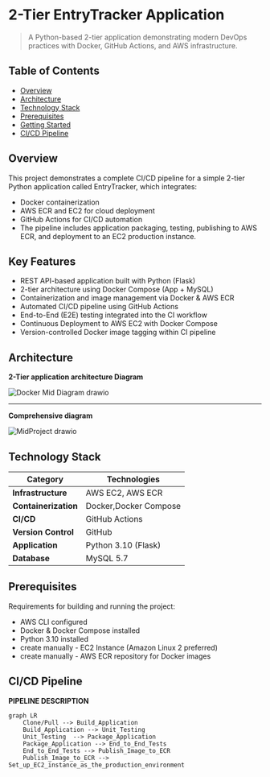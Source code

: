 # 2-Tier EntryTracker Application



> A Python-based 2-tier application demonstrating modern DevOps practices with Docker, GitHub Actions, and AWS infrastructure.
## Table of Contents

- [Overview](#overview)
- [Architecture](#architecture)
- [Technology Stack](#technology-stack)
- [Prerequisites](#prerequisites)
- [Getting Started](#getting-started)
- [CI/CD Pipeline](#cicd-pipeline)


## Overview

This project demonstrates a complete CI/CD pipeline for a simple 2-tier Python application called EntryTracker, which integrates:

- Docker containerization
- AWS ECR and EC2 for cloud deployment
- GitHub Actions for CI/CD automation
- The pipeline includes application packaging, testing, publishing to AWS ECR, and deployment to an EC2 production instance.

## Key Features
- REST API-based application built with Python (Flask)
- 2-tier architecture using Docker Compose (App + MySQL)
- Containerization and image management via Docker & AWS ECR
- Automated CI/CD pipeline using GitHub Actions
- End-to-End (E2E) testing integrated into the CI workflow
- Continuous Deployment to AWS EC2 with Docker Compose
- Version-controlled Docker image tagging within CI pipeline

## Architecture

**2-Tier application architecture Diagram**

![Docker Mid Diagram drawio](https://github.com/user-attachments/assets/a796bd73-a667-414c-bebc-025a420d54b8)

-----------------------------------
**Comprehensive diagram**

![MidProject drawio](https://github.com/user-attachments/assets/d7c3565d-619a-4c5e-80a4-9ac2889e5b49)


## Technology Stack

| Category             | Technologies   |
| -------------------- | -------------- |
| **Infrastructure**   | AWS EC2, AWS ECR |
| **Containerization** | Docker,Docker Compose |
| **CI/CD**            | GitHub Actions |
| **Version Control**  |    GitHub      |
| **Application**      | Python 3.10 (Flask)|
| **Database**         | MySQL 5.7 |

## Prerequisites

Requirements for building and running the project:

- AWS CLI configured
- Docker & Docker Compose installed
- Python 3.10 installed
- create manually - EC2 Instance (Amazon Linux 2 preferred)
- create manually - AWS ECR repository for Docker images

## CI/CD Pipeline

**PIPELINE DESCRIPTION**

```mermaid
graph LR
    Clone/Pull --> Build_Application
    Build_Application --> Unit_Testing
    Unit_Testing  --> Package_Application
    Package_Application --> End_to_End_Tests
    End_to_End_Tests --> Publish_Image_to_ECR
    Publish_Image_to_ECR --> Set_up_EC2_instance_as_the_production_environment
```


